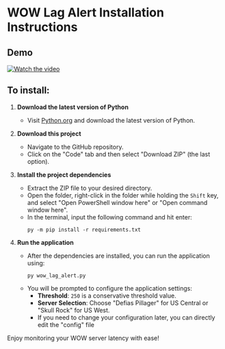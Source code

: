 # WOW Lag Alert Installation Instructions
## Demo

[![Watch the video](https://img.youtube.com/vi/OUwaCl__e88/0.jpg)](https://www.youtube.com/watch?v=OUwaCl__e88)

## To install:

1. **Download the latest version of Python**
   - Visit [Python.org](https://www.python.org/downloads/) and download the latest version of Python.

2. **Download this project**
   - Navigate to the GitHub repository.
   - Click on the "Code" tab and then select "Download ZIP" (the last option).

3. **Install the project dependencies**
   - Extract the ZIP file to your desired directory.
   - Open the folder, right-click in the folder while holding the `Shift` key, and select "Open PowerShell window here" or "Open command window here".
   - In the terminal, input the following command and hit enter:
     ```
     py -m pip install -r requirements.txt
     ```

4. **Run the application**
   - After the dependencies are installed, you can run the application using:
     ```
     py wow_lag_alert.py
     ```
   - You will be prompted to configure the application settings:
     - **Threshold**: `250` is a conservative threshold value.
     - **Server Selection**: Choose "Defias Pillager" for US Central or "Skull Rock" for US West.
     - If you need to change your configuration later, you can directly edit the "config" file

Enjoy monitoring your WOW server latency with ease!
